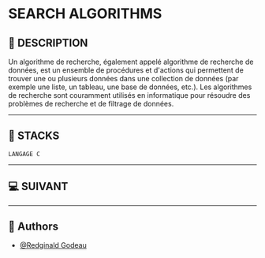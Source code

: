 # SEARCH ALGORITHMS


## 📑 DESCRIPTION

Un algorithme de recherche, également appelé algorithme de recherche de données, est un ensemble de procédures et d'actions qui permettent de trouver une ou plusieurs données dans une collection de données (par exemple une liste, un tableau, une base de données, etc.). Les algorithmes de recherche sont couramment utilisés en informatique pour résoudre des problèmes de recherche et de filtrage de données.

----------------------
## 🔧 STACKS

    LANGAGE C

----------------------
## 💻 SUIVANT

----------------------
## 👦 Authors

- [@Redginald Godeau](https://github.com/RedginaldGodeau)
